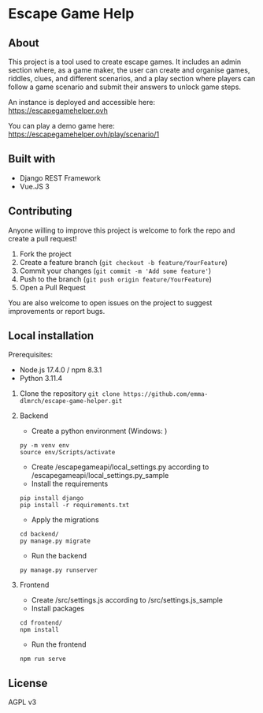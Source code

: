 # Escape Game Help

## About

This project is a tool used to create escape games. It includes an admin section where, as a game maker, the user can create and organise games, riddles, clues, and different scenarios, and
a play section where players can follow a game scenario and submit their answers to unlock game steps.

An instance is deployed and accessible here:
https://escapegamehelper.ovh 

You can play a demo game here: https://escapegamehelper.ovh/play/scenario/1

## Built with
* Django REST Framework
* Vue.JS 3

## Contributing

Anyone willing to improve this project is welcome to fork the repo and create a pull request!

1. Fork the project
2. Create a feature branch (`git checkout -b feature/YourFeature`)
3. Commit your changes (`git commit -m 'Add some feature'`)
4. Push to the branch (`git push origin feature/YourFeature`)
5. Open a Pull Request

You are also welcome to open issues on the project to suggest improvements or report bugs.

## Local installation 

Prerequisites:
- Node.js 17.4.0 / npm 8.3.1
- Python 3.11.4

1. Clone the repository
`git clone https://github.com/emma-dlmrch/escape-game-helper.git`

2. Backend
    - Create a python environment
    (Windows: )
    ```
    py -m venv env
    source env/Scripts/activate
    ```
    - Create /escapegameapi/local_settings.py according to /escapegameapi/local_settings.py_sample
    - Install the requirements
    ```
    pip install django
    pip install -r requirements.txt
    ```
    - Apply the migrations
    ```
    cd backend/
    py manage.py migrate
    ```
    - Run the backend
    ```
    py manage.py runserver
    ```

3. Frontend
    - Create /src/settings.js according to /src/settings.js_sample
    - Install packages
    ```
    cd frontend/
    npm install
    ```
    - Run the frontend
    ```
    npm run serve
    ```

## License

AGPL v3


